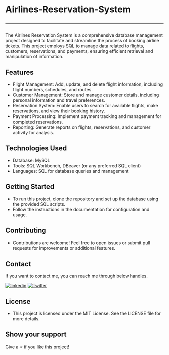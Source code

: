 # Airlines-Reservation-System <hr>
The Airlines Reservation System is a comprehensive database management project designed to facilitate and streamline the process of booking airline tickets. This project employs SQL to manage data related to flights, customers, reservations, and payments, ensuring efficient retrieval and manipulation of information. 

## Features
- Flight Management: Add, update, and delete flight information, including flight numbers, schedules, and routes.
- Customer Management: Store and manage customer details, including personal information and travel preferences.
- Reservation System: Enable users to search for available flights, make reservations, and view their booking history.
- Payment Processing: Implement payment tracking and management for completed reservations.
- Reporting: Generate reports on flights, reservations, and customer activity for analysis.

## Technologies Used
- Database: MySQL
- Tools: SQL Workbench, DBeaver (or any preferred SQL client)
- Languages: SQL for database queries and management

## Getting Started

- To run this project, clone the repository and set up the database using the provided SQL scripts.
- Follow the instructions in the documentation for configuration and usage.

## Contributing

- Contributions are welcome! Feel free to open issues or submit pull requests for improvements or additional features.



## Contact

If you want to contact me, you can reach me through below handles.

[![linkedin](https://img.shields.io/badge/Manju_GL-0077B5?style=for-the-badge&logo=linkedin&logoColor=white)](https://www.linkedin.com/in/manjunathgl/)
[![Twitter](https://img.shields.io/badge/Manju_GL-20232A?style=for-the-badge&logo=Github&logoColor=white)](https://github.com/ManjunathGlO)

  

## License

- This project is licensed under the MIT License. See the LICENSE file for more details.
  
## Show your support
Give a ⭐️ if you like this project!
